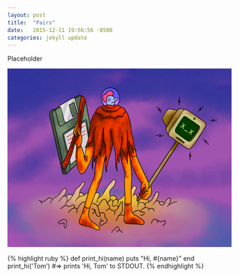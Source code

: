 ```yaml
---
layout: post
title:  "Pairs"
date:   2015-12-11 19:56:56 -0500
categories: jekyll update
---
```


Placeholder

![Chess Logo](/assets/images/freetime4.png)

{% highlight ruby %}
def print_hi(name)
  puts "Hi, #{name}"
end
print_hi('Tom')
#=> prints 'Hi, Tom' to STDOUT.
{% endhighlight %}
